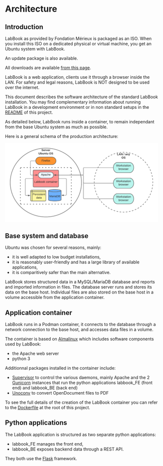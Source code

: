 # Architecture

## Introduction

LabBook as provided by Fondation Mérieux is packaged as an ISO.
When you install this ISO on a dedicated physical or virtual machine, you get an Ubuntu system with LabBook.

An update package is also available.

All downloads are available [from this page](https://www.lab-book.org/en/downloads/).

LabBook is a web application, clients use it through a browser inside the LAN.
For safety and legal reasons, LabBook is NOT designed to be used over the internet.

This document describes the software architecture of the standard LabBook installation.
You may find complementary information about running LabBook in a development environment or in non standard setups in the [README](README.md) of this project.

As detailed below, LabBook runs inside a container, to remain independant from the base Ubuntu system as much as possible.

Here is a general schema of the production architecture:

![Schema of production architecture](architecture.png)

## Base system and database

Ubuntu was chosen for several reasons, mainly:

- it is well adapted to low budget installations,
- it is reasonably user-friendly and has a large library of available applications,
- it is comparitively safer than the main alternative.

LabBook stores structured data in a MySQL/MariaDB database and reports and imported information in files.
The database server runs and stores its data on the base host.
Individual files are also stored on the base host in a volume accessible from the application container.

## Application container

LabBook runs in a Podman container, it connects to the database through a network connection to the base host, and accesses data files in a volume.

The container is based on [Almalinux](https://almalinux.org/) which includes software components used by LabBook:

- the Apache web server
- python 3

Additionnal packages installed in the container include:

- [Supervisor](http://supervisord.org) to control the various daemons, mainly Apache and the 2 [Gunicorn](https://gunicorn.org/) instances that run the python applications labbook_FE (front end) and labbook_BE (back end)
- [Unoconv](http://dag.wiee.rs/home-made/unoconv/) to convert OpenDocument files to PDF

To see the full details of the creation of the LabBook container you can refer to the [Dockerfile](Dockerfile) at the root of this project.

## Python applications

The LabBook application is structured as two separate python applications:

- labbook_FE manages the front end,
- labbook_BE exposes backend data through a REST API.

They both use the [Flask](https://en.wikipedia.org/wiki/Flask_(web_framework)) framework.
